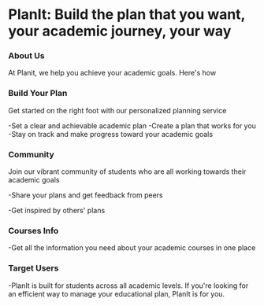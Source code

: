 # PlanIt: Build the plan that you want, your academic journey, your way


### About Us

At Planit, we help you achieve your academic goals. Here's how

### Build Your Plan

Get started on the right foot with our personalized planning service

-Set a clear and achievable academic plan
-Create a plan that works for you
-Stay on track and make progress toward your academic goals

### Community

Join our vibrant community of students who are all working towards their academic goals

-Share your plans and get feedback from peers

-Get inspired by others' plans

### Courses Info

-Get all the information you need about your academic courses in one place

### Target Users

-PlanIt is built for students across all academic levels. If you're looking for an efficient way to manage your educational plan, PlanIt is for you.
